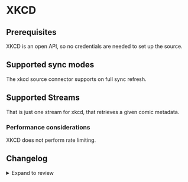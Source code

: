 # XKCD

## Prerequisites

XKCD is an open API, so no credentials are needed to set up the source.

## Supported sync modes

The xkcd source connector supports on full sync refresh.

## Supported Streams

That is just one stream for xkcd, that retrieves a given comic metadata.

### Performance considerations

XKCD does not perform rate limiting.

## Changelog

<details>
  <summary>Expand to review</summary>

| Version | Date       | Pull Request                                             | Subject                                   |
| :------ | :--------- | :------------------------------------------------------- | :---------------------------------------- |
| 0.2.3 | 2024-12-21 | [47934](https://github.com/airbytehq/airbyte/pull/47934) | Update dependencies |
| 0.2.2 | 2024-08-16 | [44196](https://github.com/airbytehq/airbyte/pull/44196) | Bump source-declarative-manifest version |
| 0.2.1 | 2024-07-28 | [42834](https://github.com/airbytehq/airbyte/pull/42834) | Fix Metadata sha256 digest |
| 0.2.0 | 2024-07-25 | [42479](https://github.com/airbytehq/airbyte/pull/42479) | Migrate to low code manifest only connector |
| 0.1.10 | 2024-07-20 | [42380](https://github.com/airbytehq/airbyte/pull/42380) | Update dependencies |
| 0.1.9 | 2024-07-13 | [41682](https://github.com/airbytehq/airbyte/pull/41682) | Update dependencies |
| 0.1.8 | 2024-07-10 | [41393](https://github.com/airbytehq/airbyte/pull/41393) | Update dependencies |
| 0.1.7 | 2024-07-09 | [41204](https://github.com/airbytehq/airbyte/pull/41204) | Update dependencies |
| 0.1.6 | 2024-07-06 | [40817](https://github.com/airbytehq/airbyte/pull/40817) | Update dependencies |
| 0.1.5 | 2024-06-25 | [40389](https://github.com/airbytehq/airbyte/pull/40389) | Update dependencies |
| 0.1.4 | 2024-06-22 | [40164](https://github.com/airbytehq/airbyte/pull/40164) | Update dependencies |
| 0.1.3 | 2024-06-06 | [39293](https://github.com/airbytehq/airbyte/pull/39293) | [autopull] Upgrade base image to v1.2.2 |
| 0.1.2 | 2024-05-20 | [38401](https://github.com/airbytehq/airbyte/pull/38401) | [autopull] base image + poetry + up_to_date |
| 0.1.1 | 2022-10-24 | [18386](https://github.com/airbytehq/airbyte/pull/18386) | Readded xkcd to source def yaml |
| 0.1.0 | 2022-10-17 | [18049](https://github.com/airbytehq/airbyte/pull/18049) | Initial version/release of the connector. |

</details>
